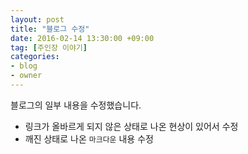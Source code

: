```yaml
---
layout: post
title: "블로그 수정"
date: 2016-02-14 13:30:00 +09:00
tag: [주인장 이야기]
categories:
- blog
- owner
---
```


블로그의 일부 내용을 수정했습니다.

- 링크가 올바르게 되지 않은 상태로 나온 현상이 있어서 수정
- 깨진 상태로 나온 `마크다운` 내용 수정
